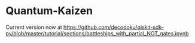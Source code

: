 # Quantum-Kaizen

Current version now at https://github.com/decodoku/qiskit-sdk-py/blob/master/tutorial/sections/battleships_with_partial_NOT_gates.ipynb
